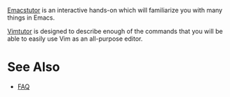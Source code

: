 [Emacstutor](Emacstutor) is an interactive hands-on which
will familiarize you with many things in Emacs.

[Vimtutor](Vimtutor) is designed to describe enough of the
commands that you will be able to easily use Vim as an all-purpose
editor.

# See Also

- [FAQ](FAQ)